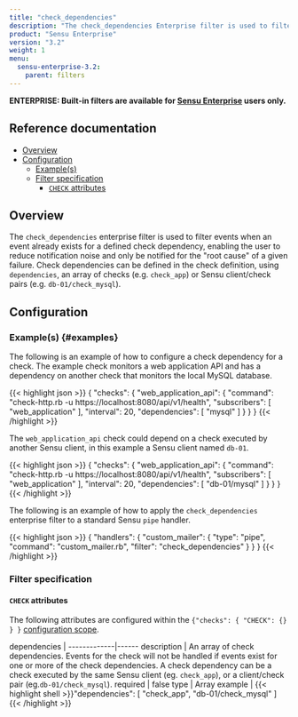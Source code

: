 ```yaml
---
title: "check_dependencies"
description: "The check_dependencies Enterprise filter is used to filter events when an event already exists for a defined check dependency."
product: "Sensu Enterprise"
version: "3.2"
weight: 1
menu:
  sensu-enterprise-3.2:
    parent: filters
---
```

**ENTERPRISE: Built-in filters are available for [Sensu Enterprise][0]
users only.**

## Reference documentation

- [Overview](#overview)
- [Configuration](#configuration)
  - [Example(s)](#examples)
  - [Filter specification](#filter-specification)
    - [`CHECK` attributes](#check-attributes)

## Overview

The `check_dependencies` enterprise filter is used to filter events when an
event already exists for a defined check dependency, enabling the user to reduce
notification noise and only be notified for the "root cause" of a given failure.
Check dependencies can be defined in the check definition, using `dependencies`,
an array of checks (e.g. `check_app`) or Sensu client/check pairs (e.g.
`db-01/check_mysql`).

## Configuration

### Example(s) {#examples}

The following is an example of how to configure a check dependency for a check.
The example check monitors a web application API and has a dependency on another
check that monitors the local MySQL database.

{{< highlight json >}}
{
  "checks": {
    "web_application_api": {
      "command": "check-http.rb -u https://localhost:8080/api/v1/health",
      "subscribers": [
        "web_application"
      ],
      "interval": 20,
      "dependencies": [
        "mysql"
      ]
    }
  }
}
{{< /highlight >}}

The `web_application_api` check could depend on a check executed by another
Sensu client, in this example a Sensu client named `db-01`.

{{< highlight json >}}
{
  "checks": {
    "web_application_api": {
      "command": "check-http.rb -u https://localhost:8080/api/v1/health",
      "subscribers": [
        "web_application"
      ],
      "interval": 20,
      "dependencies": [
        "db-01/mysql"
      ]
    }
  }
}
{{< /highlight >}}

The following is an example of how to apply the `check_dependencies` enterprise
filter to a standard Sensu `pipe` handler.

{{< highlight json >}}
{
  "handlers": {
    "custom_mailer": {
      "type": "pipe",
      "command": "custom_mailer.rb",
      "filter": "check_dependencies"
    }
  }
}
{{< /highlight >}}

### Filter specification

#### `CHECK` attributes

The following attributes are configured within the `{"checks": { "CHECK": {} }
}` [configuration scope][1].

dependencies | 
-------------|------
description  | An array of check dependencies. Events for the check will not be handled if events exist for one or more of the check dependencies. A check dependency can be a check executed by the same Sensu client (eg. `check_app`), or a client/check pair (eg.`db-01/check_mysql`).
required     | false
type         | Array
example      | {{< highlight shell >}}"dependencies": [
  "check_app",
  "db-01/check_mysql"
]
{{< /highlight >}}

[?]:  #
[0]:  /sensu-enterprise
[1]:  /sensu-core/1.2/reference/configuration#configuration-scopes
